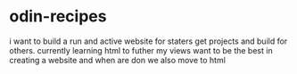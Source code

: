 # odin-recipes
i want to build a run and active website for staters
get projects and build for others.
currently learning html to futher my views
want to be the best in creating a website
and when are don we also move to html